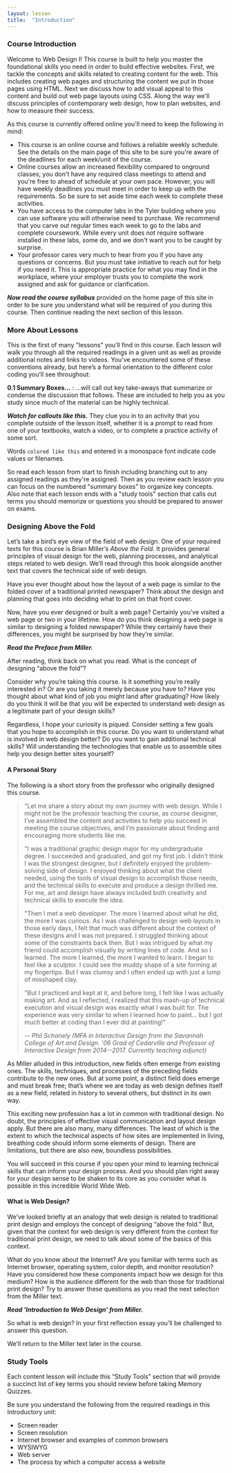 ```yaml
---
layout: lesson
title:  "Introduction"
---
```


### Course Introduction

Welcome to Web Design I! This course is built to help you master the foundational skills you need in order to build effective websites. First, we tackle the concepts and skills related to creating content for the web. This includes creating web pages and structuring the content we put in those pages using HTML. Next we discuss how to add visual appeal to this content and build out web page layouts using CSS. Along the way we'll discuss principles of contemporary web design, how to plan websites, and how to measure their success.

As this course is currently offered online you'll need to keep the following in mind:

* This course is an online course and follows a reliable weekly schedule. See the details on the main page of this site to be sure you're aware of the deadlines for each week/unit of the course.
* Online courses allow an increased flexibility compared to onground classes; you don't have any required class meetings to attend and you're free to ahead of schedule at your own pace. However, you will have weekly deadlines you must meet in order to keep up with the requirements. So be sure to set aside time each week to complete these activities.
* You have access to the computer labs in the Tyler building where you can use software you will otherwise need to purchase. We recommend that you carve out regular times each week to go to the labs and complete coursework. While every unit does not require software installed in these labs, some do, and we don't want you to be caught by surprise.
* Your professor cares very much to hear from you if you have any questions or concerns. But you must take initiative to reach out for help if you need it. This is appropriate practice for what you may find in the workplace, where your employer trusts you to complete the work assigned and ask for guidance or clarification.

***Now read the course syllabus*** provided on the home page of this site in order to be sure you understand what will be required of you during this course. Then continue reading the next section of this lesson.

### More About Lessons

This is the first of many "lessons" you’ll find in this course. Each lesson will walk you through all the required readings in a given unit as well as provide additional notes and links to videos. You’ve encountered some of these conventions already, but here’s a formal orientation to the different color coding you’ll see throughout:

**0.1 Summary Boxes...**
: ...will call out key take-aways that summarize or condense the discussion that follows. These are included to help you as you study since much of the material can be highly technical.

***Watch for callouts like this.*** They clue you in to an activity that you complete outside of the lesson itself, whether it is a prompt to read from one of your textbooks, watch a video, or to complete a practice activity of some sort.

Words `colored like this` and entered in a monospace font indicate code values or filenames.

So read each lesson from start to finish including branching out to any assigned readings as they're assigned. Then as you review each lesson you can focus on the numbered "summary boxes" to organize key concepts. Also note that each lesson ends with a "study tools" section that calls out terms you should memorize or questions you should be prepared to answer on exams.


### Designing Above the Fold

Let’s take a bird’s eye view of the field of web design. One of your required texts for this course is Brian Miller’s *Above the Fold*. It provides general principles of visual design for the web, planning processes, and analytical steps related to web design. We’ll read through this book alongside another text that covers the technical side of web design.

Have you ever thought about how the layout of a web page is similar to the folded cover of a traditional printed newspaper? Think about the design and planning that goes into deciding what to print on that front cover.

Now, have you ever designed or built a web page? Certainly you’ve visited a web page or two in your lifetime. How do you think designing a web page is similar to designing a folded newspaper? While they certainly have their differences, you might be surprised by how they’re similar.

***Read the Preface from Miller.***

After reading, think back on what you read. What is the concept of designing “above the fold”?

Consider why you’re taking this course. Is it something you’re really interested in? Or are you taking it merely because you have to? Have you thought about what kind of job you might land after graduating? How likely do you think it will be that you will be expected to understand web design as a legitimate part of your design skills?

Regardless, I hope your curiosity is piqued. Consider setting a few goals that you hope to accomplish in this course. Do you want to understand what is involved in web design better? Do you want to gain additional technical skills? Will understanding the technologies that enable us to assemble sites help you design better sites yourself?

#### A Personal Story

The following is a short story from the professor who originally designed this course.

> "Let me share a story about my own journey with web design. While I might not be the professor teaching the course, as course designer, I’ve assembled the content and activities to help you succeed in meeting the course objectives, and I’m passionate about finding and encouraging more students like me.
>
> "I was a traditional graphic design major for my undergraduate degree. I succeeded and graduated, and got my first job. I didn’t think I was the strongest designer, but I definitely enjoyed the problem-solving side of design. I enjoyed thinking about what the client needed, using the tools of visual design to accomplish those needs, and the technical skills to execute and produce a design thrilled me. For me, art and design have always included both creativity and technical skills to execute the idea.
>
> "Then I met a web developer. The more I learned about what he did, the more I was curious. As I was challenged to design web layouts in those early days, I felt that much was different about the context of these designs and I was not prepared. I struggled thinking about some of the constraints back then. But I was intrigued by what my friend could accomplish visually by writing lines of code. And so I learned. The more I learned, the more I wanted to learn. I began to feel like a sculptor. I could see the muddy shape of a site forming at my fingertips. But I was clumsy and I often ended up with just a lump of misshaped clay.
>
> "But I practiced and kept at it, and before long, I felt like I was actually making art. And as I reflected, I realized that this mash-up of technical execution and visual design was exactly what I was built for. The experience was very similar to when I learned how to paint… but I got much better at coding than I ever did at painting!"
>
> <cite>-- Phil Schanely (MFA in Interactive Design from the Savannah College of Art and Design. '06 Grad of Cedarville and Professor of Interactive Design from 2014--2017. Currently teaching adjunct)</cite>

As Miller alluded in this introduction, new fields often emerge from existing ones. The skills, techniques, and processes of the preceding fields contribute to the new ones. But at some point, a distinct field does emerge and must break free; that’s where we are today as web design defines itself as a new field, related in history to several others, but distinct in its own way.

This exciting new profession has a lot in common with traditional design. No doubt, the principles of effective visual communication and layout design apply. But there are also many, many differences. The least of which is the extent to which the technical aspects of how sites are implemented in living, breathing code should inform some elements of design. There are limitations, but there are also new, boundless possibilities.

You will succeed in this course if you open your mind to learning technical skills that can inform your design process. And you should plan right away for your design sense to be shaken to its core as you consider what is possible in this incredible World Wide Web.

#### What is Web Design?

We’ve looked briefly at an analogy that web design is related to traditional print design and employs the concept of designing “above the fold.” But, given that the context for web design is very different from the context for traditional print design, we need to talk about some of the basics of this context.

What do you know about the Internet? Are you familiar with terms such as Internet browser, operating system, color depth, and monitor resolution? Have you considered how these components impact how we design for this medium? How is the audience different for the web than those for traditional print design? Try to answer these questions as you read the next selection from the Miller text.

***Read 'Introduction to Web Design' from Miller.***

So what is web design? In your first reflection essay you’ll be challenged to answer this question.

We’ll return to the Miller text later in the course.

### Study Tools

Each content lesson will include this “Study Tools” section that will provide a succinct list of key terms you should review before taking Memory Quizzes.

Be sure you understand the following from the required readings in this Introductory unit:

* Screen reader
* Screen resolution
* Internet browser and examples of common browsers
* WYSIWYG
* Web server
* The process by which a computer access a website
